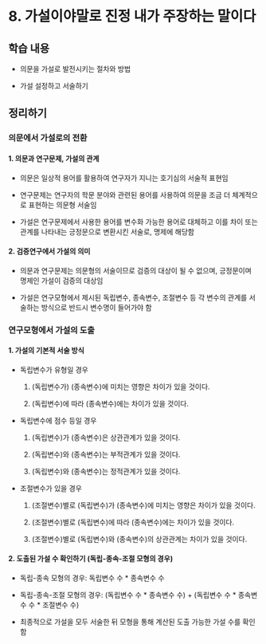 # 8. 가설이야말로 진정 내가 주장하는 말이다

## 학습 내용

- 의문을 가설로 발전시키는 절차와 방법

- 가설 설정하고 서술하기

## 정리하기

### 의문에서 가설로의 전환

#### 1. 의문과 연구문제, 가설의 관계

- 의문은 일상적 용어를 활용하여 연구자가 지니는 호기심의 서술적 표현임

- 연구문제는 연구자의 학문 분야와 관련된 용어를 사용하여 의문을 조금 더 체계적으로 표현하는 의문형 서술임

- 가설은 연구문제에서 사용한 용어를 변수화 가능한 용어로 대체하고 이를 차이 또는 관계를 나타내는 긍정문으로 변환시킨 서술로, 명제에 해당함

#### 2. 검증연구에서 가설의 의미

- 의문과 연구문제는 의문형의 서술이므로 검증의 대상이 될 수 없으며, 긍정문이며 명제인 가설이 검증의 대상임

- 가설은 연구모형에서 제시된 독립변수, 종속변수, 조절변수 등 각 변수의 관계를 서술하는 방식으로 반드시 변수명이 들어가야 함

### 연구모형에서 가설의 도출

#### 1. 가설의 기본적 서술 방식

- 독립변수가 유형일 경우

    1. (독립변수가) (종속변수)에 미치는 영향은 차이가 있을 것이다.

    2. (독립변수)에 따라 (종속변수)에는 차이가 있을 것이다.

- 독립변수에 점수 등일 경우

    1. (독립변수)가 (종속변수)은 상관관계가 있을 것이다.

    2. (독립변수)와 (종속변수)는 부적관계가 있을 것이다.

    3. (독립변수)와 (종속변수)는 정적관계가 있을 것이다.

- 조절변수가 있을 경우

    1. (조절변수)별로 (독립변수)가 (종속변수)에 미치는 영향은 차이가 있을 것이다.

    2. (조절변수)별로 (독립변수)에 따라 (종속변수)에는 차이가 있을 것이다.

    3. (조절변수)별로 (독립변수)와 (종속변수)의 상관관계는 차이가 있을 것이다.

#### 2. 도출된 가설 수 확인하기 (독립-종속-조절 모형의 경우)

- 독립-종속 모형의 경우: 독립변수 수 * 종속변수 수

- 독립-종속-조절 모형의 경우: (독립변수 수 * 종속변수 수) + (독립변수 수 * 종속변수 수 * 조절변수 수)

- 최종적으로 가설을 모두 서술한 뒤 모형을 통해 계산된 도출 가능한 가설 수를 확인함 
